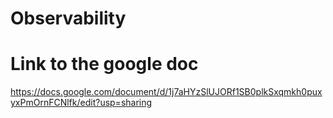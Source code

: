 # Observability
# Link to the google doc
https://docs.google.com/document/d/1j7aHYzSlUJORf1SB0plkSxqmkh0puxyxPmOrnFCNlfk/edit?usp=sharing
